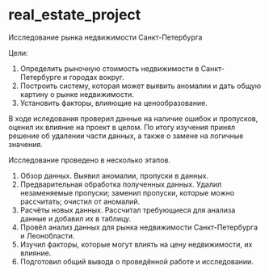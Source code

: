 # real_estate_project

Исследование рынка недвижимости Санкт-Петербурга

Цели: 
1. Определить рыночную стоимость недвижимости в Санкт-Петербурге и городах вокруг.
2. Построить систему, которая может выявить аномалии и дать общую картину о рынке недвижимости.
3. Установить факторы, влияющие на ценообразование.

В ходе иследования проверил данные на наличие ошибок и пропусков, оценил их влияние на проект в целом. 
По итогу изучения принял решение об удалении части данных, а также о замене на логичные значения.

Исследование проведено в несколько этапов. 
1. Обзор данных. Выявил аномалии, пропуски в данных. 
2. Предварительная обработка полученных данных. 
Удалил незаменяемые пропуски; заменил пропуски, которые можно рассчитать; очистил от аномалий.
3. Расчёты новых данных. Рассчитал требующиеся для анализа данные и добавил их в таблицу.
4. Провёл анализ данных для рынка недвижимости Санкт-Петербурга и Леонобласти.
5. Изучил факторы, которые могут влиять на цену недвижимости, их влияние.
6. Подготовил общий выводв о проведённой работе и исследовании.
